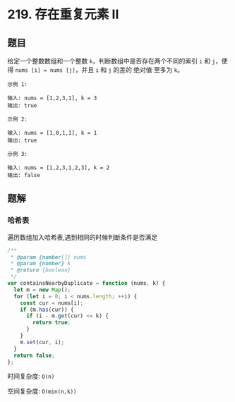 # 219. 存在重复元素 II

## 题目

给定一个整数数组和一个整数 `k`，判断数组中是否存在两个不同的索引 `i` 和 `j`，使得 `nums [i] = nums [j]`，并且 `i` 和 `j` 的差的 绝对值 至多为 `k`。

```
示例 1:

输入: nums = [1,2,3,1], k = 3
输出: true

示例 2:

输入: nums = [1,0,1,1], k = 1
输出: true

示例 3:

输入: nums = [1,2,3,1,2,3], k = 2
输出: false
```

## 题解

### 哈希表

遍历数组加入哈希表,遇到相同的时候判断条件是否满足

```JavaScript
/**
 * @param {number[]} nums
 * @param {number} k
 * @return {boolean}
 */
var containsNearbyDuplicate = function (nums, k) {
  let m = new Map();
  for (let i = 0; i < nums.length; ++i) {
    const cur = nums[i];
    if (m.has(cur)) {
      if (i - m.get(cur) <= k) {
        return true;
      }
    }
    m.set(cur, i);
  }
  return false;
};

```

时间复杂度: `O(n)`

空间复杂度: `O(min(n,k))`
